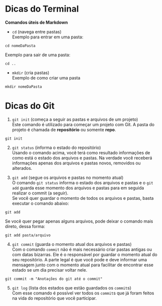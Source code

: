 # Dicas do Terminal

**Comandos úteis de Markdown**

- `cd` (navega entre pastas)  
Exemplo para entrar em uma pasta:  

```
cd nomeDaPasta
```  

Exemplo para sair de uma pasta:  

```
cd ..
```  

- `mkdir` (cria pastas)  
Exemplo de como criar uma pasta  

```
mkdir nomeDaPasta
```  

# Dicas do Git 

1. `git init` (começa a seguir as pastas e arquivos de um projeto)  
Este comando é utilizado para começar um projeto com Git. A pasta do projeto é chamada de **repositório** ou somente **repo**.

```
git init
```  

2. `git status` (informa o estado do repositório)  
Usando o comando acima, você terá como resultado informações de como está o estado dos arquivos e pastas. Na verdade você receberá informações apenas dos arquivos e pastas novos, removidos ou alterados.  

3. `git add` (segue os arquivos e pastas no momento atual)  
O comando `git status` informa o estado dos arquivos e pastas e o `git add` guarda esse momento dos arquivos e pastas para em seguida realizar o commit (a seguir).  
Se você quer guardar o momento de todos os arquivos e pastas, basta executar o comando abaixo:  

```
git add
```

Se você quer pegar apenas alguns arquivos, pode deixar o comando mais direto, dessa forma:  

```
git add pasta/arquivo
```

4. `git commit` (guarda o momento atual dos arquivos e pastas)  
Com o comando `commit` não é mais necessário criar pastas antigas ou com datas bizarras. Ele é o responsável por guardar o momento atual do seu repositório. A parte legal é que você pode e deve informar uma mensagem junto com o momento atual para facilitar de encontrar esse estado se um dia precisar voltar nele.

```
git commit -m "Anotações do git até o commit"
```

5. `git log` (lista dos estados que estão guardados os `commit`s)  
Com esse comando é possível ver todos os `commit`s que já foram feitos na vida do repositório que você participar. 




